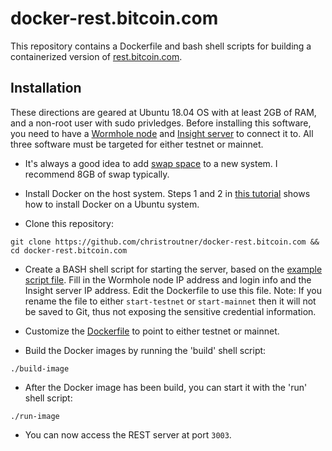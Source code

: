# docker-rest.bitcoin.com
This repository contains a Dockerfile and bash shell scripts for building
a containerized version of [rest.bitcoin.com](https://github.com/Bitcoin-com/rest.bitcoin.com).

## Installation
These directions are geared at Ubuntu 18.04 OS with at least 2GB of RAM,
and a non-root user with sudo privledges. Before installing this software, you
need to have a [Wormhole node](https://github.com/christroutner/wormhole-docker)
and [Insight server](https://github.com/christroutner/insight-docker) to connect
it to. All three software must be targeted for either testnet or mainnet.


* It's always a good idea to add
[swap space](https://www.digitalocean.com/community/tutorials/how-to-add-swap-space-on-ubuntu-16-04)
to a new system. I recommend 8GB of swap typically.

* Install Docker on the host system. Steps 1 and 2 in
[this tutorial](https://www.digitalocean.com/community/tutorials/how-to-install-and-use-docker-on-ubuntu-16-04)
shows how to install Docker on a Ubuntu system.

* Clone this repository:

`git clone https://github.com/christroutner/docker-rest.bitcoin.com && cd docker-rest.bitcoin.com`

* Create a BASH shell script for starting the server, based on the
[example script file](config/start-example). Fill in the Wormhole node IP address
and login info and the Insight server IP address. Edit the Dockerfile
to use this file. Note: If you rename the file to either `start-testnet` or
`start-mainnet` then it will not be saved to Git, thus not exposing the sensitive
credential information.

* Customize the [Dockerfile](Dockerfile) to point to either testnet or mainnet.

* Build the Docker images by running the 'build' shell script:

`./build-image`

* After the Docker image has been build, you can start it with the 'run' shell script:

`./run-image`

* You can now access the REST server at port `3003`.

